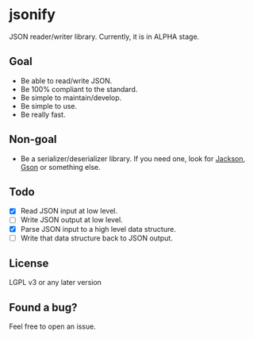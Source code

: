 
# jsonify
JSON reader/writer library. Currently, it is in ALPHA stage.

## Goal
- Be able to read/write JSON.
- Be 100% compliant to the standard.
- Be simple to maintain/develop.
- Be simple to use.
- Be really fast.

## Non-goal
- Be a serializer/deserializer library. If you need one, look for [Jackson](https://github.com/FasterXML/jackson), [Gson](https://github.com/google/gson) or something else.

## Todo
- [x] Read JSON input at low level.
- [ ] Write JSON output at low level.
- [x] Parse JSON input to a high level data structure.
- [ ] Write that data structure back to JSON output.

## License
LGPL v3 or any later version

## Found a bug?
Feel free to open an issue.
